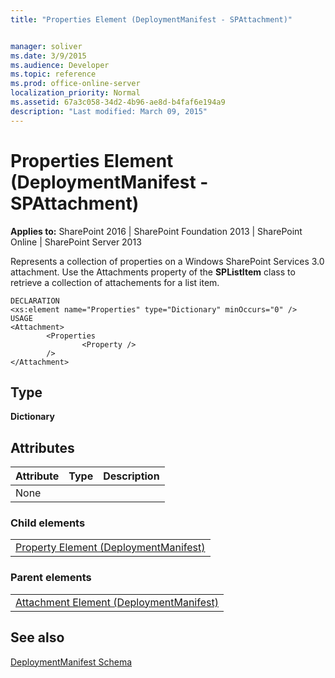 ```yaml
---
title: "Properties Element (DeploymentManifest - SPAttachment)"


manager: soliver
ms.date: 3/9/2015
ms.audience: Developer
ms.topic: reference
ms.prod: office-online-server
localization_priority: Normal
ms.assetid: 67a3c058-34d2-4b96-ae8d-b4faf6e194a9
description: "Last modified: March 09, 2015"
---
```


# Properties Element (DeploymentManifest - SPAttachment)

 
  
 **Applies to:** SharePoint 2016 | SharePoint Foundation 2013 | SharePoint Online | SharePoint Server 2013 
  
Represents a collection of properties on a Windows SharePoint Services 3.0 attachment. Use the Attachments property of the **SPListItem** class to retrieve a collection of attachements for a list item. 
  
```
DECLARATION
<xs:element name="Properties" type="Dictionary" minOccurs="0" />
USAGE
<Attachment>
        <Properties
                <Property />
        />
</Attachment>

```

## Type

 **Dictionary**
  
## Attributes

|**Attribute**|**Type**|**Description**|
|:-----|:-----|:-----|
|None  <br/> |||
   
### Child elements

||
|:-----|
|[Property Element (DeploymentManifest)](property-element-deploymentmanifest.md)
   
### Parent elements

||
|:-----|
|[Attachment Element (DeploymentManifest)](attachment-element-deploymentmanifest.md)
   
## See also



[DeploymentManifest Schema](deploymentmanifest-schema.md)

